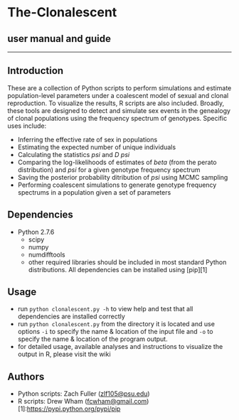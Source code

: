 # The-Clonalescent
## user manual and guide
--------
## Introduction
These are a collection of Python scripts to perform simulations and estimate population-level parameters under a coalescent model of sexual and clonal reproduction. To visualize the results, R scripts are also included. Broadly, these tools are designed to detect and simulate sex events in the genealogy of clonal populations using the frequency spectrum of genotypes. Specific uses include:
* Inferring the effective rate of sex in populations
* Estimating the expected number of unique individuals
* Calculating the statistics *psi* and *D psi*
* Comparing the log-likelihoods of estimates of *beta* (from the perato distribution) and *psi* for a given genotype frequency spectrum
* Saving the posterior probability ditribution of *psi* using MCMC sampling
* Performing coalescent simulations to generate genotype frequency spectrums in a population given a set of parameters
## Dependencies
* Python 2.7.6
    * scipy
    * numpy
    * numdifftools
    * other required libraries should be included in most standard Python distributions. All dependencies can be installed using [pip][1]
## Usage
* run `python clonalescent.py -h` to view help and test that all dependencies are installed correctly 
* run `python clonalescent.py` from the directory it is located and use options `-i` to specify the name & location of the input file and `-o` to specify the name & location of the program output.
* for detailed usage, available analyses and instructions to visualize the output in R, please visit the wiki

## Authors
* Python scripts: Zach Fuller (zlf105@psu.edu)
* R scripts: Drew Wham (fcwham@gmail.com)
[1]:https://pypi.python.org/pypi/pip
      
